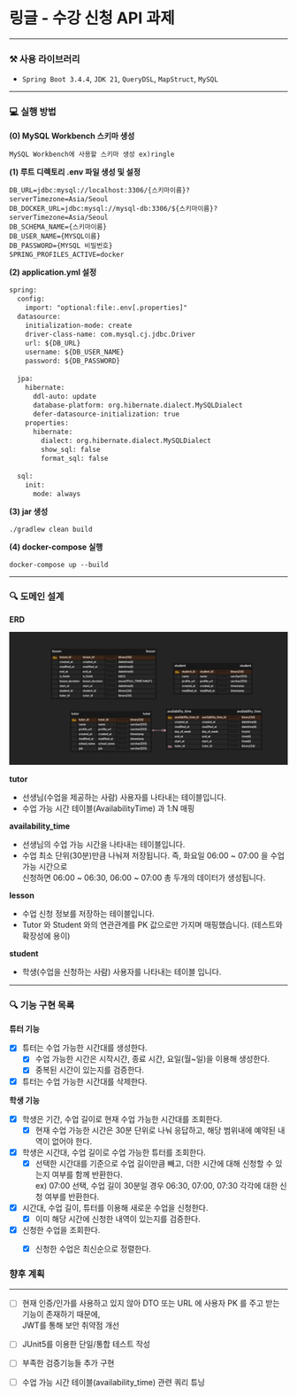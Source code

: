 # 링글 - 수강 신청 API 과제

----

### ⚒️ 사용 라이브러리



- `Spring Boot 3.4.4`, `JDK 21`, `QueryDSL`, `MapStruct`, `MySQL`
---

### 💻 실행 방법

**(0) MySQL Workbench 스키마 생성**

```
MySQL Workbench에 사용할 스키마 생성 ex)ringle
```

**(1) 루트 디렉토리 .env 파일 생성 및 설정**

```
DB_URL=jdbc:mysql://localhost:3306/{스키마이름}?serverTimezone=Asia/Seoul
DB_DOCKER_URL=jdbc:mysql://mysql-db:3306/${스키마이름}?serverTimezone=Asia/Seoul
DB_SCHEMA_NAME={스키마이름}
DB_USER_NAME={MYSQL이름}
DB_PASSWORD={MYSQL 비밀번호}
SPRING_PROFILES_ACTIVE=docker
```
**(2) application.yml 설정**
```
spring:
  config:
    import: "optional:file:.env[.properties]"
  datasource:
    initialization-mode: create
    driver-class-name: com.mysql.cj.jdbc.Driver
    url: ${DB_URL}
    username: ${DB_USER_NAME}
    password: ${DB_PASSWORD}

  jpa:
    hibernate:
      ddl-auto: update
      database-platform: org.hibernate.dialect.MySQLDialect
      defer-datasource-initialization: true
    properties:
      hibernate:
        dialect: org.hibernate.dialect.MySQLDialect
        show_sql: false
        format_sql: false

  sql:
    init:
      mode: always
```

**(3) jar 생성**
```
./gradlew clean build
```

**(4) docker-compose 실행**
```
docker-compose up --build
```

---
### 🔍 도메인 설계

**ERD**  

![Example Image](./ERD.png)

**tutor**
- 선생님(수업을 제공하는 사람) 사용자를 나타내는 테이블입니다.
- 수업 가능 시간 테이블(AvailabilityTime) 과 1:N 매핑

**availability_time**
- 선생님의 수업 가능 시간을 나타내는 테이블입니다.
- 수업 최소 단위(30분)만큼 나눠져 저장됩니다. 즉, 화요일 06:00 ~ 07:00 을 수업 가능 시간으로  
   신청하면 06:00 ~ 06:30, 06:00 ~ 07:00 총 두개의 데이터가 생성됩니다.

**lesson**
- 수업 신청 정보를 저장하는 테이블입니다.
- Tutor 와 Student 와의 연관관계를 PK 값으로만 가지며 매핑했습니다. (테스트와 확장성에 용이)

**student**
- 학생(수업을 신청하는 사람) 사용자를 나타내는 테이블 입니다.

---

### 🔍 기능 구현 목록

**튜터 기능**

- [x] 튜터는 수업 가능한 시간대를 생성한다.
  - [x] 수업 가능한 시간은 시작시간, 종료 시간, 요일(월~일)을 이용해 생성한다.
  - [x] 중복된 시간이 있는지를 검증한다.
- [x] 튜터는 수업 가능한 시간대를 삭제한다.

**학생 기능**

- [x] 학생은 기간, 수업 길이로 현재 수업 가능한 시간대를 조회한다.
  - [x] 현재 수업 가능한 시간은 30분 단위로 나눠 응답하고, 해당 범위내에 예약된 내역이 없어야 한다.
- [x] 학생은 시간대, 수업 길이로 수업 가능한 튜터를 조회한다.
  - [x] 선택한 시간대를 기준으로 수업 길이만큼 빼고, 더한 시간에 대해 신청할 수 있는지 여부를 함께 반환한다.  
     ex) 07:00 선택, 수업 길이 30분일 경우 06:30, 07:00, 07:30 각각에 대한 신청 여부를 반환한다.
- [x] 시간대, 수업 길이, 튜터를 이용해 새로운 수업을 신청한다.
  - [x] 이미 해당 시간에 신청한 내역이 있는지를 검증한다. 
- [x] 신청한 수업을 조회한다.
  - [x] 신청한 수업은 최신순으로 정렬한다.


### 향후 계획 

---

- [ ] 현재 인증/인가를 사용하고 있지 않아 DTO 또는 URL 에 사용자 PK 를 주고 받는 기능이 존재하기 때문에,   
    JWT를 통해 보안 취약점 개선
- [ ] JUnit5를 이용한 단일/통합 테스트 작성
- [ ] 부족한 검증기능들 추가 구현
- [ ] 수업 가능 시간 테이블(availability_time) 관련 쿼리 튜닝 
  
